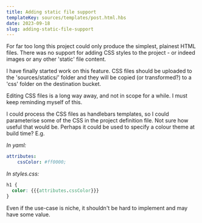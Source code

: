 ```yaml
---
title: Adding static file support
templateKey: sources/templates/post.html.hbs
date: 2023-09-18
slug: adding-static-file-support
---
```

For far too long this project could only produce the simplest, plainest HTML files. There was no support for adding CSS styles to the project - or indeed images or any other 'static' file content.

I have finally started work on this feature. CSS files should be uploaded to the 'sources/statics/' folder and they will be copied (or transformed?) to a 'css' folder on the destination bucket.

Editing CSS files is a long way away, and not in scope for a while. I must keep reminding myself of this.

I could process the CSS files as handlebars templates, so I could parameterise some of the CSS in the project definition file. Not sure how useful that would be. Perhaps it could be used to specify a colour theme at build time? E.g.

*In yaml:*

```yaml
attributes:
    cssColor: #ff0000;
```

*In styles.css:*

```css
h1 {
  color: {{{attributes.cssColor}}}
}
```

Even if the use-case is niche, it shouldn't be hard to implement and may have some value.
